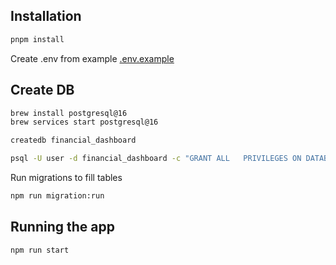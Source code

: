 


## Installation

```bash
pnpm install
```

Create .env from example [.env.example](.env.example)

## Create DB


```bash
brew install postgresql@16
brew services start postgresql@16

createdb financial_dashboard

psql -U user -d financial_dashboard -c "GRANT ALL   PRIVILEGES ON DATABASE financial_dashboard TO user;"
```

<!-- npm run migration:create -- ./src/migrations/CreateInitialTables
npm run migration:create -- ./src/migrations/LoadInitialBestAccounts -->

Run migrations to fill tables

```bash
npm run migration:run        
```

## Running the app

```bash
npm run start
```
